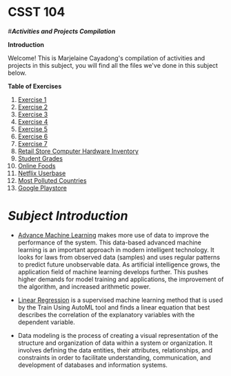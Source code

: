 # **CSST 104**

#***Activities and Projects Compilation***

**Introduction**


Welcome! This is Marjelaine Cayadong's compilation of activities and projects in this subject, you will find all the files we've done in this subject below.

**Table of Exercises**
1. [Exercise 1](https://colab.research.google.com/drive/1o0TRfgfC6y3swZypF4ValwSgK4Tf8247)
2. [Exercise 2](https://colab.research.google.com/drive/1JCBFJVHncdDzW8r9w5elmhXwQf5SURQi)
3. [Exercise 3](https://colab.research.google.com/drive/13M3dkkXSLr0WS4DKk1oYwG-Cirkk5N6g)
4. [Exercise 4](https://colab.research.google.com/drive/1e2-2e8-AWSfNYSo5zV37RPQksOtnp6C6)
5. [Exercise 5](https://colab.research.google.com/drive/1Lu7k_NuoFZ2vTYj9lq3UZxGO03qIVko9)
6. [Exercise 6](https://colab.research.google.com/drive/13_3fAasfl81h0satGwp2ZumaMIX9IHpI)
7. [Exercise 7](https://colab.research.google.com/drive/15o4UDvePVjGLK84RJqDDfselNOPZ0YCW?usp=sharing)
8. [Retail Store Computer Hardware Inventory](https://colab.research.google.com/drive/1CgLj2RWhHuIDMGjounb90TQwo43t0lNc#scrollTo=Ds4tqnU5I4St)
9. [Student Grades](https://colab.research.google.com/drive/1DXxUWpVV7Ux0aVePtmCtZz5uQ8XDvzZc)
10. [Online Foods](https://colab.research.google.com/drive/1CePVN7xEJyAJGIv4xYaNPsvqaD3vm6Yf)
11. [Netflix Userbase](https://colab.research.google.com/drive/1TqgPf8WRLJyo2aSDK18xTK-ovu4cRnzU)
12. [Most Polluted Countries](https://colab.research.google.com/drive/11uY4wLotlsSfyKPeFc_Q1jKEaMghMfWF)
13. [Google Playstore](https://colab.research.google.com/drive/1qcbm-i6hLg0niScGfEkDkqzcDUAMdk1y)


# ***Subject Introduction***


* [Advance Machine Learning](https://www.hindawi.com/journals/cin/si/310785/) makes more use of data to improve the performance of the system. This data-based advanced machine learning is an important approach in modern intelligent technology. It looks for laws from observed data (samples) and uses regular patterns to predict future unobservable data. As artificial intelligence grows, the application field of machine learning develops further. This pushes higher demands for model training and applications, the improvement of the algorithm, and increased arithmetic power.


* [Linear Regression](https://pro.arcgis.com/en/pro-app/latest/tool-reference/geoai/how-linear-regression-works.htm#:~:text=Linear%20regression%20is%20a%20supervised,the%20data%20using%20least%20squares.)  is a supervised machine learning method that is used by the Train Using AutoML tool and finds a linear equation that best describes the correlation of the explanatory variables with the dependent variable. 

* Data modeling is the process of creating a visual representation of the structure and organization of data within a system or organization. It involves defining the data entities, their attributes, relationships, and constraints in order to facilitate understanding, communication, and development of databases and information systems.

